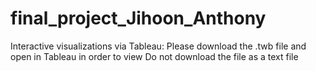 # final_project_Jihoon_Anthony

Interactive visualizations via Tableau:
Please download the .twb file and open in Tableau in order to view
Do not download the file as a text file
